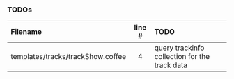 ### TODOs
| Filename | line # | TODO
|:------|:------:|:------
| templates/tracks/trackShow.coffee | 4 | query trackinfo collection for the track data